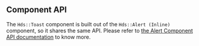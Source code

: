 ## Component API

The `Hds::Toast` component is built out of the `Hds::Alert (Inline)` component, so it shares the same API. Please refer to [the Alert Component API documentation](/components/alert?tab=code#component-api) to know more.